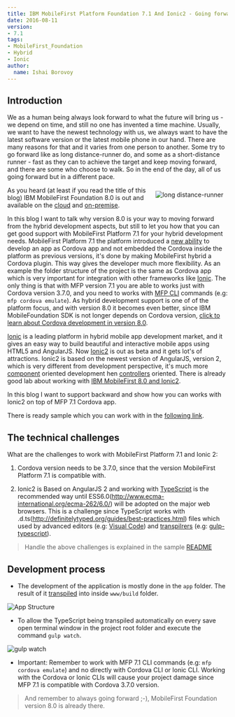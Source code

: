 ```yaml
---
title: IBM MobileFirst Platform Foundation 7.1 And Ionic2 - Going forward at your own pace
date: 2016-08-11
version:
- 7.1
tags:
- MobileFirst_Foundation
- Hybrid
- Ionic
author:
  name: Ishai Borovoy
---
```

## Introduction

We as a human being always look forward to what the future will bring us - we depend on time, and still no one has invented a time machine. Usually, we want to have the newest technology with us, we always want to have the latest software version or the latest mobile phone in our hand. There are many reasons for that and it varies from one person to another.  Some try to go forward like as long distance-runner do, and some as a short-distance runner - fast as they can to achieve the target and keep moving forward, and there are some who choose to walk. So in the end of the day, all of us going forward but in a different pace.

<img alt="long distance-runner" src="{{site.baseurl}}/assets/blog/2016-08-11-going-forward/long-run.jpg" style="float:right;margin: 10px"/>

As you heard (at least if you read the title of this blog) IBM MobileFirst Foundation 8.0 is out and available on the [cloud](https://www.ibm.com/marketplace/cloud/mobile-cloud-applications/us/en-us) and [on-premise](https://mobilefirstplatform.ibmcloud.com/downloads/).

In this blog I want to talk why version 8.0 is your way to moving forward from the hybrid development aspects, but still to let you how that you can get good support with MobileFirst Platform 7.1 for your hybrid development needs. MobileFirst Platform 7.1 the platform introduced a [new ability](https://mobilefirstplatform.ibmcloud.com/tutorials/en/foundation/7.1/hello-world/integrating-mfpf-sdk-in-cordova-applications/) to develop an app as Cordova app and not embedded the Cordova inside the platform as previous versions, it's done by making MobileFirst hybrid a Cordova plugin.  This way gives the developer much more flexibility.  As an example the folder structure of the project is the same as Cordova app which is very important for integration with other frameworks like [Ionic](http://ionicframework.com/). The only thing is that with MFP version 7.1 you are able to works just with Cordova version 3.7.0, and you need to works with [MFP CLI](https://mobilefirstplatform.ibmcloud.com/tutorials/en/foundation/7.1/advanced-client-side-development/using-cli-to-create-build-and-manage-mobilefirst-project-artifacts/) commands (e.g: `mfp cordova emulate`).  As hybrid development support is one of of the platform focus, and with version 8.0 it becomes even better, since IBM MobileFoundation SDK is not longer depends on Cordova version, [click to learn about Cordova development in version 8.0](https://mobilefirstplatform.ibmcloud.com/tutorials/en/foundation/8.0/using-the-mfpf-sdk/cordova-apps/).

[Ionic](http://ionicframework.com/) is a leading platform in hybrid mobile app development market, and it gives an easy way to build beautiful and interactive mobile apps using HTML5 and AngularJS. Now [Ionic2](http://ionic.io/2) is out as beta and it gets lot's of attractions.  Ionic2 is based on the newest version of AngularJS, version 2, which is very different from development perspective, it's much more [component](http://learnangular2.com/components/) oriented development hen [controllers](https://docs.angularjs.org/guide/controller) oriented.  There is already good lab about working with [IBM MobileFirst 8.0 and Ionic2](https://mobilefirstplatform.ibmcloud.com/labs/developers/8.0/advancedmessenger/).

In this blog I want to support backward and show how you can works with Ionic2 on top of MFP 7.1 Cordova app.  

There is ready sample which you can work with in the [following link](https://github.com/mfpdev/mfp71-with-ionic2).  

## The technical challenges

What are the challenges to work with MobileFirst Platform 7.1 and Ionic 2:

1. Cordova version needs to be 3.7.0, since that the version MobileFirst Platform 7.1 is compatible with.

2. Ionic2 is Based on AngularJS 2 and working with [TypeScript](https://www.typescriptlang.org/) is the recommended way until ESS6.0(http://www.ecma-international.org/ecma-262/6.0/) will be adopted on the major web browsers.  This is a challenge since TypeScript works with .d.ts(http://definitelytyped.org/guides/best-practices.html) files which used by advanced editors (e.g: [Visual Code](https://www.visualstudio.com/en-us/products/code-vs.aspx)) and [transpilrers](https://www.wikiwand.com/en/Source-to-source_compiler) (e.g: [gulp-typescript](https://www.npmjs.com/package/gulp-typescript)).  

> Handle the above challenges is explained in the sample [README](https://github.com/mfpdev/mfp71-with-ionic2#how-to-create-a-blank-template-of-an-mfp-71-cordova-app-that-uses-ionic2)

## Development process
- The development of the application is mostly done in the `app` folder. The result of it [transpiled](https://www.wikiwand.com/en/Source-to-source_compiler) into inside `www/build` folder.

![App Structure]({{site.baseurl}}/assets/blog/2016-08-11-going-forward/app-structure.png)

- To allow the TypeScript being transpiled automatically on every save open terminal window  in the project root folder and execute the command `gulp watch`.

![gulp watch]({{site.baseurl}}/assets/blog/2016-08-11-going-forward/gulp-watch.png)

- Important: Remember to work with MFP 7.1 CLI commands (e.g: `mfp cordova emulate`) and no directly with Cordova CLI or Ionic CLI.  Working with the Cordova or Ionic CLIs will cause your project damage since MFP 7.1 is compatible with Cordova 3.7.0 version.

>And remember to always going forward ;-), MobileFirst Foundation version 8.0 is already there.
